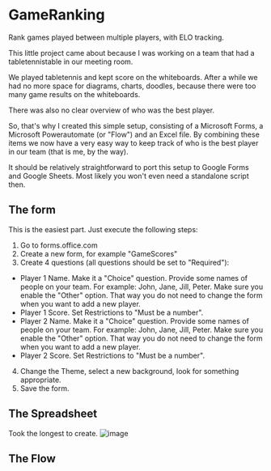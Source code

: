 # GameRanking
Rank games played between multiple players, with ELO tracking.

This little project came about because I was working on a team that had a tabletennistable in our meeting room.

We played tabletennis and kept score on the whiteboards. After a while we had no more space for diagrams, charts, doodles, because there were too many game results on the whiteboards.

There was also no clear overview of who was the best player.

So, that's why I created this simple setup, consisting of a Microsoft Forms, a Microsoft Powerautomate (or "Flow") and an Excel file. By combining these items we now have a very easy way to keep track of who is the best player in our team (that is me, by the way).

It should be relatively straightforward to port this setup to Google Forms and Google Sheets. Most likely you won't even need a standalone script then.

## The form
This is the easiest part. Just execute the following steps:
1. Go to forms.office.com
2. Create a new form, for example "GameScores"
3. Create 4 questions (all questions should be set to "Required"):
- Player 1 Name. Make it a "Choice" question. Provide some names of people on your team. For example: John, Jane, Jill, Peter. Make sure you enable the "Other" option. That way you do not need to change the form when you want to add a new player.
- Player 1 Score. Set Restrictions to "Must be a number".
- Player 2 Name. Make it a "Choice" question. Provide some names of people on your team. For example: John, Jane, Jill, Peter. Make sure you enable the "Other" option. That way you do not need to change the form when you want to add a new player.
- Player 2 Score. Set Restrictions to "Must be a number".
4. Change the Theme, select a new background, look for something appropriate.
5. Save the form.

## The Spreadsheet
Took the longest to create.
![image](https://user-images.githubusercontent.com/9610733/166826899-f7bcb6cf-1f35-40e4-894c-638247e3993f.png)


## The Flow
